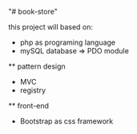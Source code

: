 "# book-store"

this project will based on:
- php as programing language
- mySQL database  => PDO module

** pattern design
  - MVC
  - registry

** front-end
  - Bootstrap as css framework


